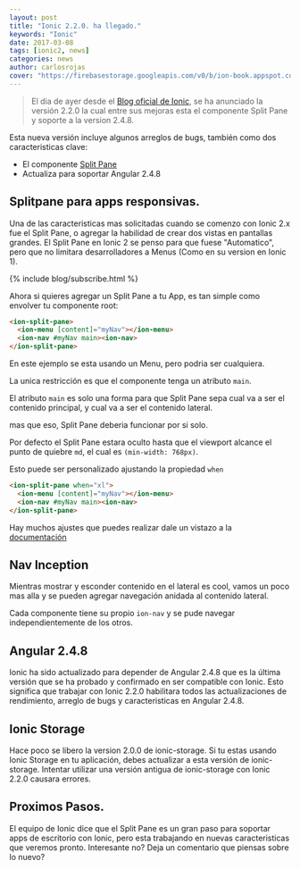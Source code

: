 ```yaml
---
layout: post
title: "Ionic 2.2.0. ha llegado."
keywords: "Ionic"
date: 2017-03-08
tags: [ionic2, news]
categories: news
author: carlosrojas
cover: "https://firebasestorage.googleapis.com/v0/b/ion-book.appspot.com/o/posts%2Fnews%2Fionic-2-final-header.jpg?alt=media&token=c5deb097-7881-438d-9fd0-9bc9ecf0aabc"
---
```

> El dia de ayer desde el [Blog oficial de Ionic](http://blog.ionic.io/ionic-2-2-0-is-out/), se ha anunciado la versión 2.2.0 la cual entre sus mejoras esta el componente Split Pane y soporte a la version 2.4.8.

<amp-img width="1024" height="512" layout="responsive" src="https://firebasestorage.googleapis.com/v0/b/ion-book.appspot.com/o/posts%2Fnews%2Fionic-2-final-header.jpg?alt=media&token=c5deb097-7881-438d-9fd0-9bc9ecf0aabc"></amp-img> 

Esta nueva versión incluye algunos arreglos de bugs, también como dos caracteristicas clave:

* El componente [Split Pane](http://ionicframework.com/docs/v2/api/components/split-pane/SplitPane/)
* Actualiza para soportar Angular 2.4.8

## Splitpane para apps responsivas.

Una de las caracteristicas mas solicitadas cuando se comenzo con Ionic 2.x fue el Split Pane, o agregar la habilidad de crear dos vistas en pantallas grandes. El Split Pane en Ionic 2 se penso para que fuese "Automatico", pero que no limitara desarrolladores a Menus (Como en su version en Ionic 1).

{% include blog/subscribe.html %}

Ahora si quieres agregar un Split Pane a tu App, es tan simple como envolver tu componente root:

```html
<ion-split-pane>
  <ion-menu [content]="myNav"></ion-menu>
  <ion-nav #myNav main><ion-nav>
</ion-split-pane>
```

En este ejemplo se esta usando un Menu, pero podria ser cualquiera.

La unica restricción es que el componente tenga un atributo `main`.

El atributo `main` es solo una forma para que Split Pane sepa cual va a ser el contenido principal, y cual va a ser el contenido lateral.

mas que eso, Split Pane deberia funcionar por si solo.

<amp-img width="670" height="402" layout="" src="http://blog.ionic.io/wp-content/uploads/2017/03/split-pane-2.gif"></amp-img>

Por defecto el Split Pane estara oculto hasta que el viewport alcance el punto de quiebre `md`, el cual es `(min-width: 768px)`.

Esto puede ser personalizado ajustando la propiedad `when`

```html
<ion-split-pane when="xl">
  <ion-menu [content]="myNav"></ion-menu>
  <ion-nav #myNav main><ion-nav>
</ion-split-pane>
```

Hay muchos ajustes que puedes realizar dale un vistazo a la [documentación](http://ionicframework.com/docs/v2/api/components/split-pane/SplitPane/)

## Nav Inception

Mientras mostrar y esconder contenido en el lateral es cool, vamos un poco mas alla y se pueden agregar navegación anidada al contenido lateral.

<amp-img width="670" height="502" layout="" src="http://blog.ionic.io/wp-content/uploads/2017/03/split-pane-nav.gif"></amp-img>

Cada componente tiene su propio `ion-nav` y se pude navegar independientemente de los otros.

## Angular 2.4.8

Ionic ha sido actualizado para depender de Angular 2.4.8 que es la última versión que se ha probado y confirmado en ser compatible con Ionic. Esto significa que trabajar con Ionic 2.2.0 habilitara todos las actualizaciones de rendimiento, arreglo de bugs y caracteristicas en Angular 2.4.8.

## Ionic Storage

Hace poco se libero la version 2.0.0 de ionic-storage. Si tu estas usando Ionic Storage en tu aplicación, debes actualizar a esta versión de ionic-storage. Intentar utilizar una versión antigua de ionic-storage con Ionic 2.2.0 causara errores.

## Proximos Pasos.

El equipo de Ionic dice que el Split Pane es un gran paso para soportar apps de escritorio con Ionic, pero esta trabajando en nuevas caracteristicas que veremos pronto. Interesante no? Deja un comentario que piensas sobre lo nuevo?


